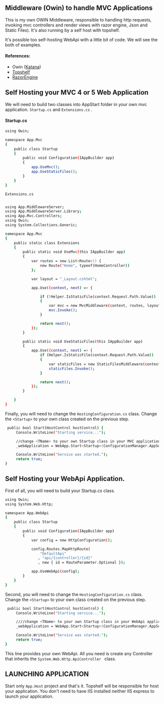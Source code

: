## Middleware (Owin) to handle MVC Applications
This is my own OWIN Middleware, responsible to handling http requests, invoking mvc controllers and render views with razor engine, Json and Static Files). It's also running by a self host with topshelf.

It's possible too self-hosting WebApi with a little bit of code. We will see the both of examples.

#### References:
- Owin ([Katana](https://github.com/aspnet/AspNetKatana))
- [Topshelf](http://topshelf-project.com/)
- [RazorEngine](https://github.com/Antaris/RazorEngine) 

## Self Hosting your MVC 4 or 5 Web Application
We will need to build two classes into AppStart folder in your own mvc application.
``Startup.cs`` and ``Extensions.cs`` .

#### Startup.cs
```sh
using Owin;

namespace App.Mvc
{
    public class Startup
    {
        public void Configuration(IAppBuilder app)
        {
            app.UseMvc();
            app.UseStaticFiles();
        }
    }
}
```
`` Extensions.cs ``

```sh

using App.MiddlewareServer;
using App.MiddlewareServer.Library;
using App.Mvc.Controllers;
using Owin;
using System.Collections.Generic;

namespace App.Mvc
{
    public static class Extensions
    {
        public static void UseMvc(this IAppBuilder app)
        {
            var routes = new List<Route>() {
                new Route("Home", typeof(HomeController))
            };

            var layout = "_Layout.cshtml";

            app.Use((context, next) => {

                if (!Helper.IsStaticFile(context.Request.Path.Value))
                {
                    var mvc = new MvcMiddleware(context, routes, layout);
                    mvc.Invoke();
                }

                return next();
            });
        }

        public static void UseStaticFiles(this IAppBuilder app)
        {
            app.Use((context, next) => {
                if (Helper.IsStaticFile(context.Request.Path.Value))
                {
                    var staticFiles = new StaticFilesMiddleware(context);
                    staticFiles.Invoke();
                }

                return next();
            });
        }

    }
}
```
Finally, you will need to change the `` HostingConfiguration.cs `` class. Change the ``<Startup>`` to your own class created on the previous step.
```sh
 public bool Start(HostControl hostControl) {
     Console.WriteLine("Starting service...");

     //change <TName> to your own Startup class in your MVC application
     _webApplication = WebApp.Start<Startup>(ConfigurationManager.AppSettings["Host.Url"].ToString());

     Console.WriteLine("Service was started.");
     return true;
}
```


## Self Hosting your WebApi Application.

First of all, you will need to build your Startup.cs class. 
```sh
using Owin;
using System.Web.Http;

namespace App.WebApi
{
    public class Startup
    {
        public void Configuration(IAppBuilder app)
        {
            var config = new HttpConfiguration();

            config.Routes.MapHttpRoute(
                "DefaultApi"
               , "api/{controller}/{id}"
               , new { id = RouteParameter.Optional });

            app.UseWebApi(config);
        }
    }
}

```

Second, you will need to change the `` HostingConfiguration.cs `` class. Change the ``<Startup>`` to your own class created on the previous step.
```sh
 public bool Start(HostControl hostControl) {
     Console.WriteLine("Starting service...");

     ////change <TName> to your own Startup class in your WebApi application
     _webApplication = WebApp.Start<Startup>(ConfigurationManager.AppSettings["Host.Url"].ToString());

     Console.WriteLine("Service was started.");
     return true;
}
```

This line provides your own WebApi. All you need is create any Controller that inherits the ``System.Web.Http.ApiController `` class.

## LAUNCHING APPLICATION
Start only ``App.Host`` project and that's it. Topshelf will be responsible for host your application. You don't need to have IIS installed neither IIS express to launch your application.